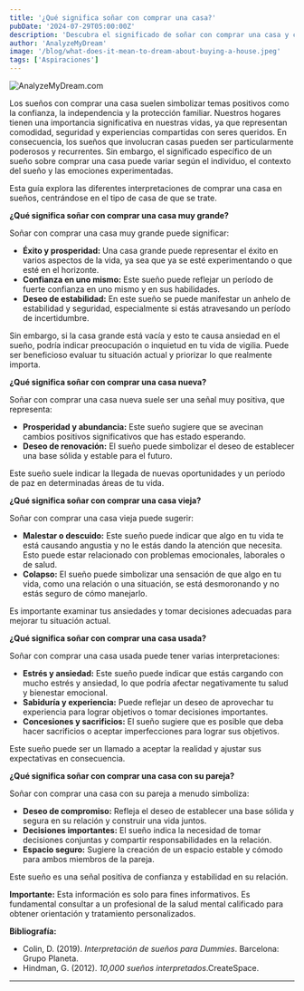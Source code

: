 ```yaml
---
title: '¿Qué significa soñar con comprar una casa?'
pubDate: '2024-07-29T05:00:00Z'
description: 'Descubra el significado de soñar con comprar una casa y cómo este sueño puede reflejar aspectos de confianza, independencia y protección familiar, dependiendo del tipo de casa y el contexto del sueño.'
author: 'AnalyzeMyDream'
image: '/blog/what-does-it-mean-to-dream-about-buying-a-house.jpeg'
tags: ['Aspiraciones']
---
```


![AnalyzeMyDream.com](/blog/what-does-it-mean-to-dream-about-buying-a-house.jpeg)


Los sueños con comprar una casa suelen simbolizar temas positivos como la confianza, la independencia y la protección familiar. Nuestros hogares tienen una importancia significativa en nuestras vidas, ya que representan comodidad, seguridad y experiencias compartidas con seres queridos. En consecuencia, los sueños que involucran casas pueden ser particularmente poderosos y recurrentes. Sin embargo, el significado específico de un sueño sobre comprar una casa puede variar según el individuo, el contexto del sueño y las emociones experimentadas.

Esta guía explora las diferentes interpretaciones de comprar una casa en sueños, centrándose en el tipo de casa de que se trate.

**¿Qué significa soñar con comprar una casa muy grande?**

Soñar con comprar una casa muy grande puede significar:

- **Éxito y prosperidad:** Una casa grande puede representar el éxito en varios aspectos de la vida, ya sea que ya se esté experimentando o que esté en el horizonte.
- **Confianza en uno mismo:** Este sueño puede reflejar un período de fuerte confianza en uno mismo y en sus habilidades.
- **Deseo de estabilidad:** En este sueño se puede manifestar un anhelo de estabilidad y seguridad, especialmente si estás atravesando un período de incertidumbre.

Sin embargo, si la casa grande está vacía y esto te causa ansiedad en el sueño, podría indicar preocupación o inquietud en tu vida de vigilia. Puede ser beneficioso evaluar tu situación actual y priorizar lo que realmente importa.

**¿Qué significa soñar con comprar una casa nueva?**

Soñar con comprar una casa nueva suele ser una señal muy positiva, que representa:

- **Prosperidad y abundancia:** Este sueño sugiere que se avecinan cambios positivos significativos que has estado esperando.
- **Deseo de renovación:** El sueño puede simbolizar el deseo de establecer una base sólida y estable para el futuro.

Este sueño suele indicar la llegada de nuevas oportunidades y un período de paz en determinadas áreas de tu vida.

**¿Qué significa soñar con comprar una casa vieja?**

Soñar con comprar una casa vieja puede sugerir:

- **Malestar o descuido:** Este sueño puede indicar que algo en tu vida te está causando angustia y no le estás dando la atención que necesita. Esto puede estar relacionado con problemas emocionales, laborales o de salud.
- **Colapso:** El sueño puede simbolizar una sensación de que algo en tu vida, como una relación o una situación, se está desmoronando y no estás seguro de cómo manejarlo.

Es importante examinar tus ansiedades y tomar decisiones adecuadas para mejorar tu situación actual.

**¿Qué significa soñar con comprar una casa usada?**

Soñar con comprar una casa usada puede tener varias interpretaciones:

- **Estrés y ansiedad:** Este sueño puede indicar que estás cargando con mucho estrés y ansiedad, lo que podría afectar negativamente tu salud y bienestar emocional.
- **Sabiduría y experiencia:** Puede reflejar un deseo de aprovechar tu experiencia para lograr objetivos o tomar decisiones importantes.
- **Concesiones y sacrificios:** El sueño sugiere que es posible que deba hacer sacrificios o aceptar imperfecciones para lograr sus objetivos.

Este sueño puede ser un llamado a aceptar la realidad y ajustar sus expectativas en consecuencia.

**¿Qué significa soñar con comprar una casa con su pareja?**

Soñar con comprar una casa con su pareja a menudo simboliza:

- **Deseo de compromiso:** Refleja el deseo de establecer una base sólida y segura en su relación y construir una vida juntos.
- **Decisiones importantes:** El sueño indica la necesidad de tomar decisiones conjuntas y compartir responsabilidades en la relación.
- **Espacio seguro:** Sugiere la creación de un espacio estable y cómodo para ambos miembros de la pareja.

Este sueño es una señal positiva de confianza y estabilidad en su relación.

**Importante:** Esta información es solo para fines informativos. Es fundamental consultar a un profesional de la salud mental calificado para obtener orientación y tratamiento personalizados.

**Bibliografía:**

* Colin, D. (2019). *Interpretación de sueños para Dummies*. Barcelona: Grupo Planeta.
* Hindman, G. (2012). *10,000 sueños interpretados*.CreateSpace.

---